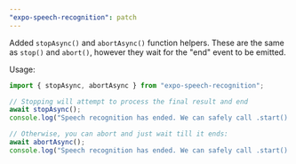 ```yaml
---
"expo-speech-recognition": patch
---
```


Added `stopAsync()` and `abortAsync()` function helpers. These are the same as `stop()` and `abort()`, however they wait for the "end" event to be emitted.

Usage:

```js
import { stopAsync, abortAsync } from "expo-speech-recognition";

// Stopping will attempt to process the final result and end
await stopAsync();
console.log("Speech recognition has ended. We can safely call .start() again!");

// Otherwise, you can abort and just wait till it ends:
await abortAsync();
console.log("Speech recognition has ended. We can safely call .start() again!");
```
